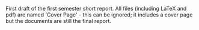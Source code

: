 First draft of the first semester short report. All files (including LaTeX and pdf) are named 'Cover Page' - this can be ignored; it includes a cover page but the documents are still the final report. 
